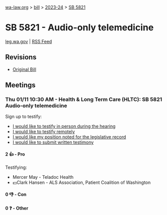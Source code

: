 [wa-law.org](/) > [bill](/bill/) > [2023-24](/bill/2023-24/) > [SB 5821](/bill/2023-24/sb/5821/)

# SB 5821 - Audio-only telemedicine
[leg.wa.gov](https://app.leg.wa.gov/billsummary?BillNumber=5821&Year=2023&Initiative=false) | [RSS Feed](./rss.xml)

## Revisions
* [Original Bill](1/)

## Meetings
### Thu 01/11 10:30 AM - Health & Long Term Care (HLTC): SB 5821 Audio-only telemedicine
Sign up to testify:
* [I would like to testify in person during the hearing](https://app.leg.wa.gov/csi/Testifier/Add?chamber=House&mId=31540&aId=155998&caId=22767&tId=1)
* [I would like to testify remotely](https://app.leg.wa.gov/csi/Testifier/Add?chamber=House&mId=31540&aId=155998&caId=22767&tId=2)
* [I would like my position noted for the legislative record](https://app.leg.wa.gov/csi/Testifier/Add?chamber=House&mId=31540&aId=155998&caId=22767&tId=3)
* [I would like to submit written testimony](https://app.leg.wa.gov/csi/Testifier/Add?chamber=House&mId=31540&aId=155998&caId=22767&tId=4)

#### 2 👍 - Pro
Testifying:
* Mercer May - Teladoc Health
* 💵Clark Hansen - ALS Association, Patient Coalition of Washington

#### 0 👎 - Con

#### 0 ❓ - Other
